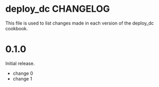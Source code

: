 # deploy_dc CHANGELOG

This file is used to list changes made in each version of the deploy_dc cookbook.

# 0.1.0

Initial release.

- change 0
- change 1

